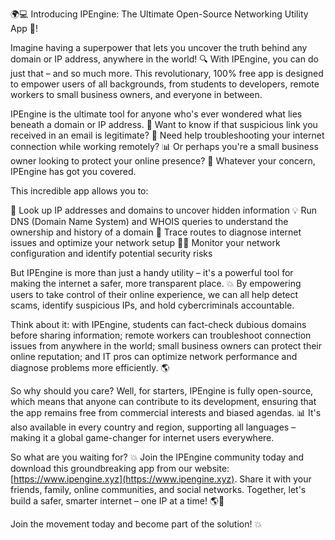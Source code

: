 🌍💻 Introducing IPEngine: The Ultimate Open-Source Networking Utility App 🚀!

Imagine having a superpower that lets you uncover the truth behind any domain or IP address, anywhere in the world! 🔍 With IPEngine, you can do just that – and so much more. This revolutionary, 100% free app is designed to empower users of all backgrounds, from students to developers, remote workers to small business owners, and everyone in between.

IPEngine is the ultimate tool for anyone who's ever wondered what lies beneath a domain or IP address. 🤔 Want to know if that suspicious link you received in an email is legitimate? 👀 Need help troubleshooting your internet connection while working remotely? 📊 Or perhaps you're a small business owner looking to protect your online presence? 💼 Whatever your concern, IPEngine has got you covered.

This incredible app allows you to:

🔹 Look up IP addresses and domains to uncover hidden information
💡 Run DNS (Domain Name System) and WHOIS queries to understand the ownership and history of a domain
🚀 Trace routes to diagnose internet issues and optimize your network setup
🕵️‍♀️ Monitor your network configuration and identify potential security risks

But IPEngine is more than just a handy utility – it's a powerful tool for making the internet a safer, more transparent place. 💥 By empowering users to take control of their online experience, we can all help detect scams, identify suspicious IPs, and hold cybercriminals accountable.

Think about it: with IPEngine, students can fact-check dubious domains before sharing information; remote workers can troubleshoot connection issues from anywhere in the world; small business owners can protect their online reputation; and IT pros can optimize network performance and diagnose problems more efficiently. 🌎

So why should you care? Well, for starters, IPEngine is fully open-source, which means that anyone can contribute to its development, ensuring that the app remains free from commercial interests and biased agendas. 📊 It's also available in every country and region, supporting all languages – making it a global game-changer for internet users everywhere.

So what are you waiting for? 💥 Join the IPEngine community today and download this groundbreaking app from our website: [https://www.ipengine.xyz](https://www.ipengine.xyz). Share it with your friends, family, online communities, and social networks. Together, let's build a safer, smarter internet – one IP at a time! 🌎💪

Join the movement today and become part of the solution! 💥